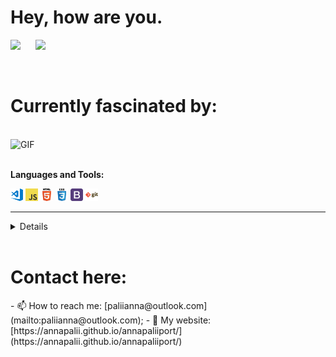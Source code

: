 <h1>Hey, how are you.</h1>

<p align="left">
<a href="https://www.linkedin.com/in/annapalii/" target="_blank"><img height="30" src="https://www.flaticon.com/svg/vstatic/svg/174/174857.svg?token=exp=1613008808~hmac=f3c2d88ac50ba89270148dcb31720846"></a>&nbsp;&nbsp;&nbsp;&nbsp;&nbsp;
<a href="https://www.instagram.com/anya_palii/" target="_blank"><img height="30" src="https://www.flaticon.com/svg/vstatic/svg/174/174855.svg?token=exp=1613009014~hmac=5c5c883c3ab8b43642ceffe6e1f9d623"></a>&nbsp;&nbsp;&nbsp;&nbsp;&nbsp;
</p>

<br>
<h1>Currently fascinated by:</h1>
<br>
<img align="left" alt="GIF" src="https://media.giphy.com/media/fWB8udrhI4Vu2dGRU2/giphy.gif" />

 <br>

 
 </br>

**Languages and Tools:**
<br>

<code><img height="20" src="https://raw.githubusercontent.com/github/explore/80688e429a7d4ef2fca1e82350fe8e3517d3494d/topics/visual-studio-code/visual-studio-code.png"></code>
<code><img height="20" src="https://raw.githubusercontent.com/github/explore/80688e429a7d4ef2fca1e82350fe8e3517d3494d/topics/javascript/javascript.png"></code>
<code><img height = "20" src = "https://raw.githubusercontent.com/github/explore/80688e429a7d4ef2fca1e82350fe8e3517d3494d/topics/html/html.png"></code>
<code><img height = "20" src = "https://raw.githubusercontent.com/github/explore/80688e429a7d4ef2fca1e82350fe8e3517d3494d/topics/css/css.png"></code>
<code><img height = "20" src = "https://raw.githubusercontent.com/github/explore/80688e429a7d4ef2fca1e82350fe8e3517d3494d/topics/bootstrap/bootstrap.png"></code>
<code><img height="20" src="https://raw.githubusercontent.com/github/explore/80688e429a7d4ef2fca1e82350fe8e3517d3494d/topics/git/git.png"></code>



<hr>

<details>

</details>

</br>


 <h1>Contact here:</h1>
- 📫 How to reach me: [paliianna@outlook.com](mailto:paliianna@outlook.com);
- 🔗 My website: [https://annapalii.github.io/annapaliiport/](https://annapalii.github.io/annapaliiport/)

</div>
